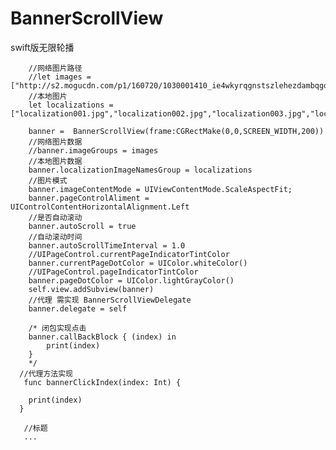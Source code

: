 # BannerScrollView
swift版无限轮播
   
   
        //网络图片路径
        //let images = ["http://s2.mogucdn.com/p1/160720/1030001410_ie4wkyrqgnstszlehezdambqgqyde_640x960.jpg_468x468.jpg","http://s2.mogucdn.com/p1/160529/862717022_ie4wgobtgy4wmmlehazdambqgqyde_640x832.jpg_468x468.jpg","http://s2.mogucdn.com/p1/160711/824082736_ie4gmyzygaztqmdchezdambqgiyde_640x960.jpg_468x468.jpg","http://s2.mogucdn.com/p1/160708/1307592673_ifqwmzjqhe4gmzrzhezdambqgyyde_640x832.jpg_468x468.jpg","http://s2.mogucdn.com/p1/160712/868222168_ifrwiolfgnsgkntchezdambqhayde_640x832.jpg_468x468.jpg"]
        //本地图片
        let localizations = ["localization001.jpg","localization002.jpg","localization003.jpg","localization004.jpg","localization005.jpg"]
        
        banner =  BannerScrollView(frame:CGRectMake(0,0,SCREEN_WIDTH,200))
        //网络图片数据
        //banner.imageGroups = images
        //本地图片数据
        banner.localizationImageNamesGroup = localizations
        //图片模式
        banner.imageContentMode = UIViewContentMode.ScaleAspectFit;
        banner.pageControlAliment = UIControlContentHorizontalAlignment.Left
        //是否自动滚动
        banner.autoScroll = true
        //自动滚动时间
        banner.autoScrollTimeInterval = 1.0
        //UIPageControl.currentPageIndicatorTintColor
        banner.currentPageDotColor = UIColor.whiteColor()
        //UIPageControl.pageIndicatorTintColor
        banner.pageDotColor = UIColor.lightGrayColor()
        self.view.addSubview(banner)
        //代理 需实现 BannerScrollViewDelegate
        banner.delegate = self
        
        /* 闭包实现点击
        banner.callBackBlock { (index) in
            print(index)
        }
        */
      //代理方法实现  
       func bannerClickIndex(index: Int) {
        
        print(index)
      }
   
       //标题
       ...
